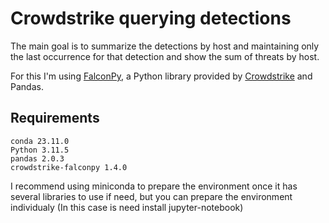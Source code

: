 # Crowdstrike querying detections

The main goal is to summarize the detections by host and maintaining only the last occurrence for that detection and show the sum of threats by host.

For this I'm using [FalconPy](https://github.com/CrowdStrike/falconpy), a Python library provided by [Crowdstrike](https://www.crowdstrike.com/) and Pandas.

## Requirements

`conda 23.11.0`<br/>
`Python 3.11.5`<br/>
`pandas 2.0.3`<br/>
`crowdstrike-falconpy 1.4.0`<br/>

I recommend using miniconda to prepare the environment once it has several libraries to use if need, but you can prepare the environment individualy (In this case is need install jupyter-notebook)





